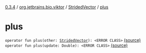 [0.3.4](../../index.md) / [org.jetbrains.bio.viktor](../index.md) / [StridedVector](index.md) / [plus](.)

# plus

`operator fun plus(other: `[`StridedVector`](index.md)`): <ERROR CLASS>` [(source)](https://github.com/JetBrains-Research/viktor/blob/0.3.4/src/main/kotlin/org/jetbrains/bio/viktor/StridedVector.kt#L356)
`operator fun plus(update: Double): <ERROR CLASS>` [(source)](https://github.com/JetBrains-Research/viktor/blob/0.3.4/src/main/kotlin/org/jetbrains/bio/viktor/StridedVector.kt#L365)